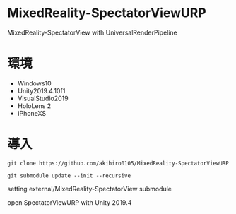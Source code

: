 # MixedReality-SpectatorViewURP
MixedReality-SpectatorView with UniversalRenderPipeline

# 環境
- Windows10
- Unity2019.4.10f1
- VisualStudio2019
- HoloLens 2
- iPhoneXS

# 導入
`git clone https://github.com/akihiro0105/MixedReality-SpectatorViewURP`

`git submodule update --init --recursive`

setting external/MixedReality-SpectatorView submodule

open SpectatorViewURP with Unity 2019.4
